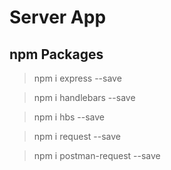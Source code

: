 # Server App

## npm Packages

> npm i express --save

> npm i handlebars --save

> npm i hbs --save

> npm i request --save

> npm i postman-request --save
